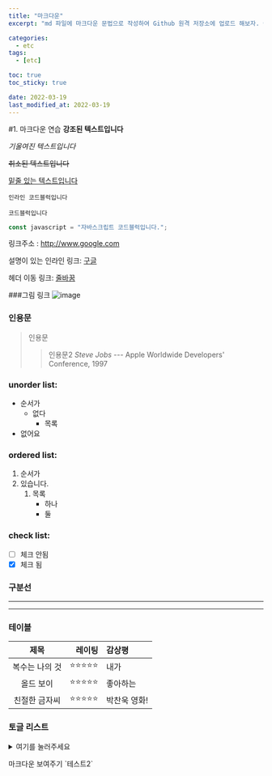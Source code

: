 ```yaml
---
title: "마크다운"
excerpt: "md 파일에 마크다운 문법으로 작성하여 Github 원격 저장소에 업로드 해보자. 에디터는 Visual Studio code 사용! 로컬 서버에서 확인도 해보자. "

categories:
  - etc
tags:
  - [etc]

toc: true
toc_sticky: true

date: 2022-03-19
last_modified_at: 2022-03-19
---
```


#1. 마크다운 연습
**강조된 텍스트입니다**

_기울여진 텍스트입니다_

~~취소된 텍스트입니다~~

<u>밑줄 있는 텍스트입니다</u>

`인라인 코드블럭입니다`

```
코드블럭입니다
```

```javascript
const javascript = "자바스크립트 코드블럭입니다.";
```

링크주소 : <http://www.google.com>

설명이 있는 인라인 링크: [구글](http://www.google.com)

헤더 이동 링크: [줄바꿈](#1-줄바꿈)

###그림 링크
![image](https://ww.namu.la/s/0826fcb62ab5ffd031695083aa629d99351834b91417a1c9fee4a2a1a4b64bd8287e88163820b02176526fe7006fb51438fbb6f42cb2438497e298e722eac77cde9da7d51d8fa4d36800670013fb43b70d35328129d1f9aec0f9a5ee05ae7fe4)

### 인용문

> 인용문
>
> > 인용문2
> > <cite>Steve Jobs</cite> --- Apple Worldwide Developers' Conference, 1997

### unorder list:

- 순서가
  - 없다
    - 목록
- 없어요

### ordered list:

1. 순서가
2. 있습니다.
   1. 목록
      - 하나
      - 둘

### check list:

- [ ] 체크 안됨
- [x] 체크 됨

### 구분선

---

---

### 테이블

|    **제목**    |     레이팅 | 감상평       |
| :------------: | ---------: | :----------- |
| 복수는 나의 것 | ⭐⭐⭐⭐⭐ | 내가         |
|   올드 보이    | ⭐⭐⭐⭐⭐ | 좋아하는     |
| 친절한 금자씨  | ⭐⭐⭐⭐⭐ | 박찬욱 영화! |

### 토글 리스트

<details>
<summary>여기를 눌러주세요</summary>
<div markdown="1">

😎숨겨진 내용😎

</div>
</details>

마크다운 보여주기 \`테스트2`
